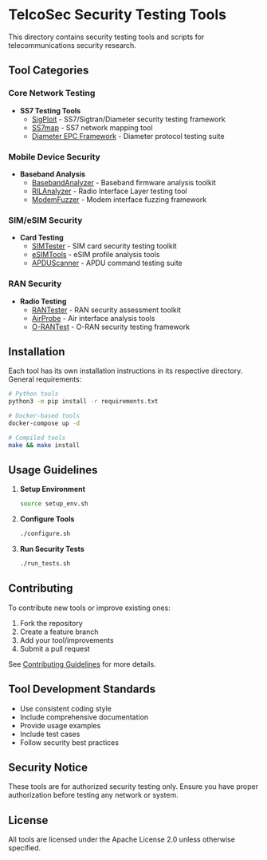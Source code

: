 # TelcoSec Security Testing Tools

This directory contains security testing tools and scripts for telecommunications security research.

## Tool Categories

### Core Network Testing
- **SS7 Testing Tools**
  - [SigPloit](tools/sigploit/) - SS7/Sigtran/Diameter security testing framework
  - [SS7map](tools/ss7map/) - SS7 network mapping tool
  - [Diameter EPC Framework](tools/diameter-epc/) - Diameter protocol testing suite

### Mobile Device Security
- **Baseband Analysis**
  - [BasebandAnalyzer](tools/baseband-analyzer/) - Baseband firmware analysis toolkit
  - [RILAnalyzer](tools/ril-analyzer/) - Radio Interface Layer testing tool
  - [ModemFuzzer](tools/modem-fuzzer/) - Modem interface fuzzing framework

### SIM/eSIM Security
- **Card Testing**
  - [SIMTester](tools/sim-tester/) - SIM card security testing toolkit
  - [eSIMTools](tools/esim-tools/) - eSIM profile analysis tools
  - [APDUScanner](tools/apdu-scanner/) - APDU command testing suite

### RAN Security
- **Radio Testing**
  - [RANTester](tools/ran-tester/) - RAN security assessment toolkit
  - [AirProbe](tools/airprobe/) - Air interface analysis tools
  - [O-RANTest](tools/oran-test/) - O-RAN security testing framework

## Installation

Each tool has its own installation instructions in its respective directory. General requirements:

```bash
# Python tools
python3 -m pip install -r requirements.txt

# Docker-based tools
docker-compose up -d

# Compiled tools
make && make install
```

## Usage Guidelines

1. **Setup Environment**
   ```bash
   source setup_env.sh
   ```

2. **Configure Tools**
   ```bash
   ./configure.sh
   ```

3. **Run Security Tests**
   ```bash
   ./run_tests.sh
   ```

## Contributing

To contribute new tools or improve existing ones:

1. Fork the repository
2. Create a feature branch
3. Add your tool/improvements
4. Submit a pull request

See [Contributing Guidelines](../docs/contributing.md) for more details.

## Tool Development Standards

- Use consistent coding style
- Include comprehensive documentation
- Provide usage examples
- Include test cases
- Follow security best practices

## Security Notice

These tools are for authorized security testing only. Ensure you have proper authorization before testing any network or system.

## License

All tools are licensed under the Apache License 2.0 unless otherwise specified. 